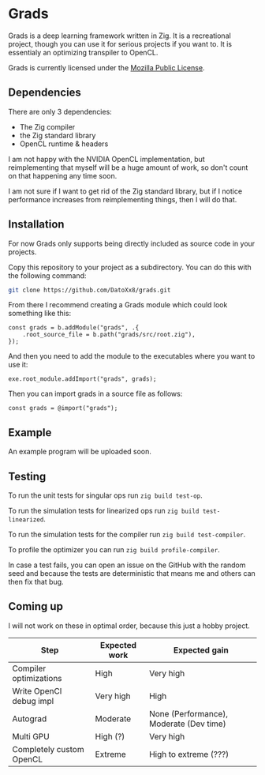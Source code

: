 # Grads

Grads is a deep learning framework written in Zig. It is a recreational project, though you can use it for serious projects if you want to.
It is essentialy an optimizing transpiler to OpenCL.

Grads is currently licensed under the [Mozilla Public License](https://www.mozilla.org/en-US/MPL/2.0/).

## Dependencies

There are only 3 dependencies:
- The Zig compiler
- the Zig standard library
- OpenCL runtime & headers

I am not happy with the NVIDIA OpenCL implementation, but reimplementing that myself will be a huge amount of work, so don't count on that happening any time soon.

I am not sure if I want to get rid of the Zig standard library, but if I notice performance increases from reimplementing things, then I will do that.

## Installation

For now Grads only supports being directly included as source code in your projects.

Copy this repository to your project as a subdirectory. You can do this with the following command:
``` sh
git clone https://github.com/DatoXx8/grads.git
```
From there I recommend creating a Grads module which could look something like this:
```zig
const grads = b.addModule("grads", .{
    .root_source_file = b.path("grads/src/root.zig"),
});
```
And then you need to add the module to the executables where you want to use it:
```zig
exe.root_module.addImport("grads", grads);
```
Then you can import grads in a source file as follows:
```zig
const grads = @import("grads");
```

## Example

An example program will be uploaded soon.

## Testing

To run the unit tests for singular ops run `zig build test-op`.

To run the simulation tests for linearized ops run `zig build test-linearized`.

To run the simulation tests for the compiler run `zig build test-compiler`.

To profile the optimizer you can run `zig build profile-compiler`.

In case a test fails, you can open an issue on the GitHub with the random seed and because the tests are deterministic that means me and others can then fix that bug.

## Coming up

I will not work on these in optimal order, because this just a hobby project.

| Step                      | Expected work | Expected gain                             |
| ------------------------- | ------------- | ----------------------------------------- |
| Compiler optimizations    | High          | Very high                                 |
| Write OpenCl debug impl   | Very high     | High                                      |
| Autograd                  | Moderate      | None (Performance), Moderate (Dev time)   |
| Multi GPU                 | High (?)      | Very high                                 |
| Completely custom OpenCL  | Extreme       | High to extreme (???)                     |
